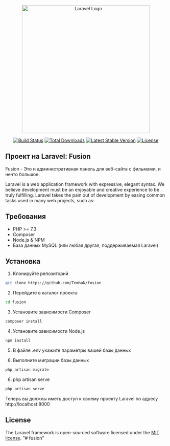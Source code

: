 <p align="center"><a href="https://laravel.com" target="_blank"><img src="https://raw.githubusercontent.com/laravel/art/master/logo-lockup/5%20SVG/2%20CMYK/1%20Full%20Color/laravel-logolockup-cmyk-red.svg" width="400" alt="Laravel Logo"></a></p>

<p align="center">
<a href="https://github.com/laravel/framework/actions"><img src="https://github.com/laravel/framework/workflows/tests/badge.svg" alt="Build Status"></a>
<a href="https://packagist.org/packages/laravel/framework"><img src="https://img.shields.io/packagist/dt/laravel/framework" alt="Total Downloads"></a>
<a href="https://packagist.org/packages/laravel/framework"><img src="https://img.shields.io/packagist/v/laravel/framework" alt="Latest Stable Version"></a>
<a href="https://packagist.org/packages/laravel/framework"><img src="https://img.shields.io/packagist/l/laravel/framework" alt="License"></a>
</p>

## Проект на Laravel: Fusion

Fusion - Это и административная панель для веб-сайта с фильмами, и нечто большое.



Laravel is a web application framework with expressive, elegant syntax. We believe development must be an enjoyable and creative experience to be truly fulfilling. Laravel takes the pain out of development by easing common tasks used in many web projects, such as:

## Требования

- PHP >= 7.3
- Composer
- Node.js & NPM
- База данных MySQL (или любая другая, поддерживаемая Laravel)

## Установка

1. Клонируйте репозиторий

```bash
git clone https://github.com/TemhaN/fusion
```

2. Перейдите в каталог проекта

```bash
cd fusion
```

3. Установите зависимости Composer

```bash
composer install
```

4. Установите зависимости Node.js

```bash
npm install
```

5. В файле .env укажите параметры вашей базы данных

6. Выполните миграции базы данных

```bash
php artisan migrate
```

6. php artisan serve

```bash
php artisan serve
```

Теперь вы должны иметь доступ к своему проекту Laravel по адресу http://localhost:8000


## License

The Laravel framework is open-sourced software licensed under the [MIT license](https://opensource.org/licenses/MIT).
"# fusion"

